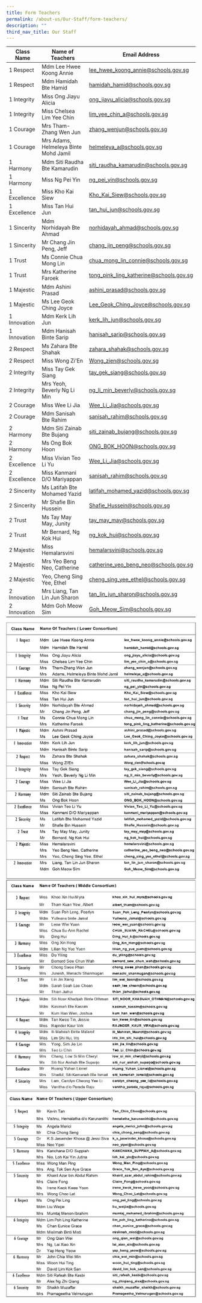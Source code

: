 ```yaml
---
title: Form Teachers
permalink: /about-us/Our-Staff/form-teachers/
description: ""
third_nav_title: Our Staff
---
```

| Class Name | Name of Teachers | Email Address |
| -------- | -------- | -------- |
| 1 Respect     | Mdm Lee Hwee Koong Annie | lee_hwee_koong_annie@schools.gov.sg   |
| 1 Respect  | Mdm Hamidah Bte Hamid | hamidah_hamid@schools.gov.sg|
| 1 Integrity     | Miss Ong Jiayu Alicia | ong_jiayu_alicia@schools.gov.sg   |
| 1 Integrity  | Miss Chelsea Lim Yee Chin | lim_yee_chin_a@schools.gov.sg|
| 1 Courage  | Mrs Tham-Zhang Wen Jun | zhang_wenjun@schools.gov.sg|
| 1 Courage   | Mrs Adams, Helmeleya Binte Mohd Jamil | helmeleya_a@schools.gov.sg   |
|1 Harmony | Mdm Siti Raudha Bte Kamarudin | siti_raudha_kamarudin@schools.gov.sg|
| 1 Harmony     | Miss Ng Pei Yin | ng_pei_yin@schools.gov.sg   |
| 1 Excellence  | Miss Kho Kai Siew | Kho_Kai_Siew@schools.gov.sg|
| 1 Excellence  | Miss Tan Hui Jun | tan_hui_jun@schools.gov.sg|
| 1 Sincerity  | Mdm Norhidayah Bte Ahmad | norhidayah_ahmad@schools.gov.sg|
| 1 Sincerity  | Mr Chang Jin Peng, Jeff | chang_jin_peng@schools.gov.sg|
|1 Trust | Ms Connie Chua Mong Lin | chua_mong_lin_connie@schools.gov.sg|
| 1 Trust  | Mrs Katherine Faroek | tong_pink_ling_katherine@schools.gov.sg  |
| 1 Majestic  | Mdm Ashini Prasad | ashini_prasad@schools.gov.sg|
| 1 Majestic  | Ms Lee Geok Ching Joyce | Lee_Geok_Ching_Joyce@schools.gov.sg|
| 1 Innovation  | Mdm Kerk Lih Jun| kerk_lih_jun@schools.gov.sg|
| 1 Innovation  | Mdm Hanisah Binte Sarip | hanisah_sarip@schools.gov.sg|
| 2 Respect  | Ms Zahara Bte Shahak | zahara_shahak@schools.gov.sg|
| 2 Respect  | Miss Wong Zi'En | Wong_zien@schools.gov.sg|
| 2 Integrity  | Miss Tay Gek Siang | tay_gek_siang@schools.gov.sg|
| 2 Integrity  | Mrs Yeoh, Beverly Ng Li Min | ng_li_min_beverly@schools.gov.sg|
| 2 Courage  | Miss Wee Li Jia | Wee_Li_Jia@schools.gov.sg|
| 2 Courage  | Mdm Sanisah Bte Rahim | sanisah_rahim@schools.gov.sg|
| 2 Harmony | Mdm Siti Zainab Bte Bujang | siti_zainab_bujang@schools.gov.sg|
| 2 Harmony  | Ms Ong Bok Hoon| ONG_BOK_HOON@schools.gov.sg|
| 2 Excellence  | Miss Vivian Teo Li Yu | Wee_Li_Jia@schools.gov.sg|
| 2 Excellence  | Miss Kanmani D/O Mariyappan| sanisah_rahim@schools.gov.sg|
| 2 Sincerity | Ms Latifah Bte Mohamed Yazid | latifah_mohamed_yazid@schools.gov.sg|
| 2 Sincerity  | Mr Shafie Bin Hussein | Shafie_Hussein@schools.gov.sg|
| 2 Trust | Ms Tay May May, Junity | tay_may_may@schools.gov.sg|
| 2 Trust  | Mr Bernard, Ng Kok Hui | ng_kok_hui@schools.gov.sg|
| 2 Majestic  | Miss Hemalarsvini | hemalarsvini@schools.gov.sg|
| 2 Majestic  | Mrs Yeo Beng Neo, Catherine | catherine_yeo_beng_neo@schools.gov.sg|
| 2 Majestic  | Yeo, Cheng Sing Yee, Ethel | cheng_sing_yee_ethel@schools.gov.sg|
| 2 Innovation | Mrs Liang, Tan Lin Jun Sharon| tan_lin_jun_sharon@schools.gov.sg|
| 2 Innovation  | Mdm Goh Meow Sim| Goh_Meow_Sim@schools.gov.sg|






![](/images/ft2023t301a.jpg)<br>
![](/images/ft2023t302a.jpg)<br>
![](/images/ft2023t303.jpg)<br>